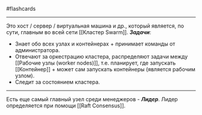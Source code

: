 #flashcards 
***
Это хост / сервер / виртуальная машина и др., который является, по сути, главным во всей сети [[Кластер Swarm]].
***Задачи***:
- Знает обо всех узлах и контейнерах + принимает команды от администратора. 
- Отвечают за оркестрацию кластера, распределяют задачи между [[Рабочие узлы (worker nodes)]], т.е. планирует, где запускать [[Контейнер]] + может сам запускать контейнеры (является рабочим узлом).
- Следит за состоянием кластера.
***
Есть еще самый главный узел среди менеджеров - ***Лидер***. Лидер определяется при помощи [[Raft Consensus]].